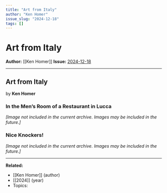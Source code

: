 ```yaml
---
title: "Art from Italy"
author: "Ken Homer"
issue_slug: "2024-12-18"
tags: []
---
```


# Art from Italy

**Author:** [[Ken Homer]]
**Issue:** [2024-12-18](https://plex.collectivesensecommons.org/2024-12-18/)

---

## Art from Italy
by **Ken Homer**

### In the Men’s Room of a Restaurant in Lucca

*[Image not included in the current archive. Images may be included in the future.]*

### Nice Knockers!

*[Image not included in the current archive. Images may be included in the future.]*

---

**Related:**
- [[Ken Homer]] (author)
- [[2024]] (year)
- Topics: 

